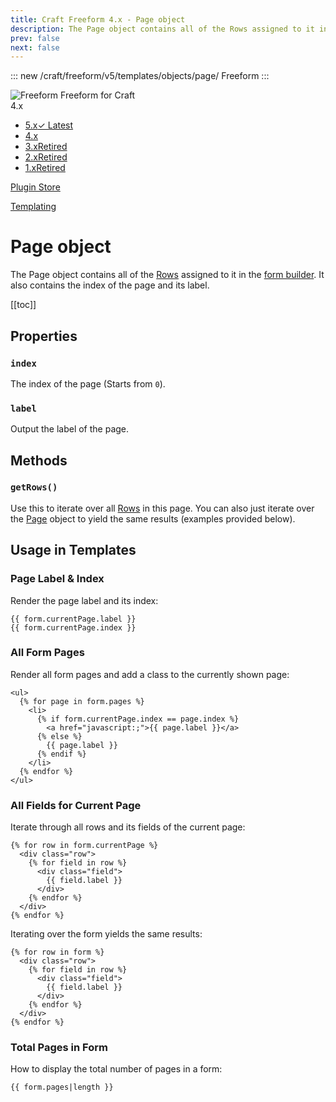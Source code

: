 ```yaml
---
title: Craft Freeform 4.x - Page object
description: The Page object contains all of the Rows assigned to it in the form builder.
prev: false
next: false
---
```


<meta property="og:image" content="https://docs.solspace.com/extras/social/craft/freeform/freeform.png" />

::: new /craft/freeform/v5/templates/objects/page/
Freeform
:::

<div id="pr-heading">
    <img src="https://docs.solspace.com/extras/icons/products/freeform-icon.png" alt="Freeform" class="pr-image">
    <span class="pr-name">Freeform</span>
    <span class="pr-category">for Craft</span>
    <div class="pr-v-wrapper">
        <div class="pr-v">
            <span class="pr-v-v">4.x</span>
            <span class="pr-v-arrow arrow down"></span>
        </div>
        <ul class="pr-v-list">
            <li><a href="/craft/freeform/v5/">5.x<span class="pr-v-type pr-latest">✓ Latest</span></a></li>
            <li><a href="/craft/freeform/v4/">4.x</a></li>
            <li><a href="/craft/freeform/v3/">3.x<span class="pr-v-type pr-retired">Retired</span></a></li>
            <li><a href="/craft/freeform/v2/">2.x<span class="pr-v-type pr-retired">Retired</span></a></li>
            <li><a href="/craft/freeform/v1/">1.x<span class="pr-v-type pr-retired">Retired</span></a></li>
        </ul>
    </div>
    <div class="pr-buy">
        <a href="https://plugins.craftcms.com/freeform" class="button button-blue"><span class="external-url">Plugin Store</span></a>
    </div>
</div>

<span class="page-section"><a href="/craft/freeform/v4/templates/">Templating</a></span>

# Page object

The Page object contains all of the [Rows](./row.md) assigned to it in the [form builder](../../overview/form-builder.md). It also contains the index of the page and its label.


[[toc]]


## Properties

### `index`
The index of the page (Starts from `0`).

### `label`
Output the label of the page.


## Methods

### `getRows()`
Use this to iterate over all [Rows](./row.md) in this page. You can also just iterate over the [Page](./page.md) object to yield the same results (examples provided below).


## Usage in Templates

### Page Label & Index
Render the page label and its index:

``` twig
{{ form.currentPage.label }}
{{ form.currentPage.index }}
```

### All Form Pages
Render all form pages and add a class to the currently shown page:

``` twig
<ul>
  {% for page in form.pages %}
    <li>
      {% if form.currentPage.index == page.index %}
        <a href="javascript:;">{{ page.label }}</a>
      {% else %}
        {{ page.label }}
      {% endif %}
    </li>
  {% endfor %}
</ul>
```

### All Fields for Current Page
Iterate through all rows and its fields of the current page:

``` twig
{% for row in form.currentPage %}
  <div class="row">
    {% for field in row %}
      <div class="field">
        {{ field.label }}
      </div>
    {% endfor %}
  </div>
{% endfor %}
```

Iterating over the form yields the same results:

``` twig
{% for row in form %}
  <div class="row">
    {% for field in row %}
      <div class="field">
        {{ field.label }}
      </div>
    {% endfor %}
  </div>
{% endfor %}
```

### Total Pages in Form
How to display the total number of pages in a form:

``` twig
{{ form.pages|length }}
```